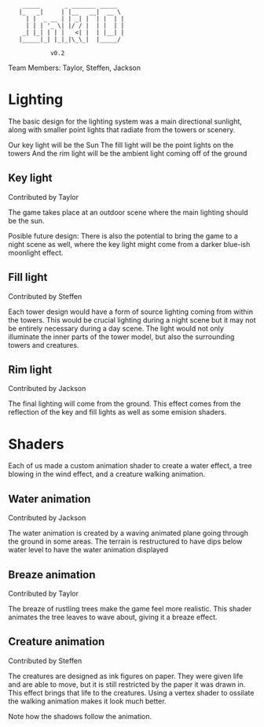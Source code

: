 
        _____       _ _______ _____  
       |_   _|     | |__   __|  __ \ 
         | |  _ __ | | _| |  | |  | |
         | | | '_ \| |/ / |  | |  | |
        _| |_| | | |   <| |  | |__| |
       |_____|_| |_|_|\_\_|  |_____/ 
 
                v0.2

Team Members: Taylor, Steffen, Jackson

# Lighting

The basic design for the lighting system was a main directional sunlight, along with smaller point lights that radiate from the towers or scenery.

Our key light will be the Sun
The fill light will be the point lights on the towers
And the rim light will be the ambient light coming off of the ground

## Key light
Contributed by Taylor

The game takes place at an outdoor scene where the main lighting should be the sun.

Posible future design:
There is also the potential to bring the game to a night scene as well, where the key light might come from a darker blue-ish moonlight effect.

## Fill light
Contributed by Steffen

Each tower design would have a form of source lighting coming from within the towers. This would be crucial lighting during a night scene but it may not be entirely necessary during a day scene. The light would not only illuminate the inner parts of the tower model, but also the surrounding towers and creatures.

## Rim light
Contributed by Jackson

The final lighting will come from the ground. This effect comes from the reflection of the key and fill lights as well as some emision shaders.

# Shaders

Each of us made a custom animation shader to create a water effect, a tree blowing in the wind effect, and a creature walking animation.

## Water animation
Contributed by Jackson

The water animation is created by a waving animated plane going through the ground in some areas. The terrain is restructured to have dips below water level to have the water animation displayed

## Breaze animation
Contributed by Taylor

The breaze of rustling trees make the game feel more realistic. This shader animates the tree leaves to wave about, giving it a breaze effect.

## Creature animation
Contributed by Steffen

The creatures are designed as ink figures on paper. They were given life and are able to move, but it is still restricted by the paper it was drawn in. This effect brings that life to the creatures. Using a vertex shader to ossilate the walking animation makes it look much better.

Note how the shadows follow the animation.